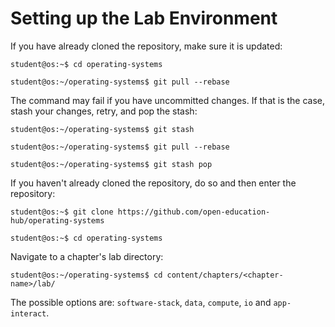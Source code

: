 # Setting up the Lab Environment

If you have already cloned the repository, make sure it is updated:

```console
student@os:~$ cd operating-systems

student@os:~/operating-systems$ git pull --rebase
```

The command may fail if you have uncommitted changes.
If that is the case, stash your changes, retry, and pop the stash:

```console
student@os:~/operating-systems$ git stash

student@os:~/operating-systems$ git pull --rebase

student@os:~/operating-systems$ git stash pop
```

If you haven't already cloned the repository, do so and then enter the repository:

```console
student@os:~$ git clone https://github.com/open-education-hub/operating-systems

student@os:~$ cd operating-systems
```

Navigate to a chapter's lab directory:

```console
student@os:~/operating-systems$ cd content/chapters/<chapter-name>/lab/
```

The possible options are: `software-stack`, `data`, `compute`, `io` and `app-interact`.